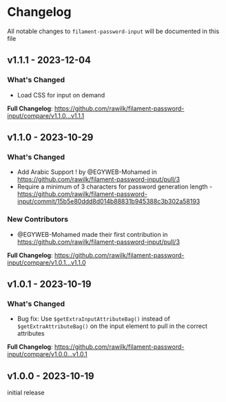 # Changelog

All notable changes to `filament-password-input` will be documented in this file

## v1.1.1 - 2023-12-04

### What's Changed

* Load CSS for input on demand

**Full Changelog**: https://github.com/rawilk/filament-password-input/compare/v1.1.0...v1.1.1

## v1.1.0 - 2023-10-29

### What's Changed

- Add Arabic Support ! by @EGYWEB-Mohamed in https://github.com/rawilk/filament-password-input/pull/3
- Require a minimum of 3 characters for password generation length - https://github.com/rawilk/filament-password-input/commit/15b5e80ddd8d014b88831b945388c3b302a58193

### New Contributors

- @EGYWEB-Mohamed made their first contribution in https://github.com/rawilk/filament-password-input/pull/3

**Full Changelog**: https://github.com/rawilk/filament-password-input/compare/v1.0.1...v1.1.0

## v1.0.1 - 2023-10-19

### What's Changed

- Bug fix: Use `$getExtraInputAttributeBag()` instead of `$getExtraAttributeBag()` on the input element to pull in the correct attributes

**Full Changelog**: https://github.com/rawilk/filament-password-input/compare/v1.0.0...v1.0.1

## v1.0.0 - 2023-10-19

initial release
